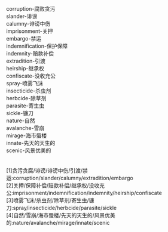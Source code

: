 corruption-腐败贪污<br>
slander-诽谤<br>
calumny-诽谤中伤<br>
imprisonment-关押<br>
embargo-禁运<br>
indemnification-保护保障<br>
indemnity-赔款补偿<br>
extradition-引渡<br>
heirship-继承权<br>
confiscate-没收充公<br>
spray-喷雾飞沫<br>
insecticide-杀虫剂<br>
herbcide-除草剂<br>
parasite-寄生虫<br>
sickle-镰刀<br>
nature-自然<br>
avalanche-雪崩<br>
mirage-海市蜃楼<br>
innate-先天的天生的<br>
scenic-风景优美的<br>
<br>
<br>
[1]贪污贪腐/诽谤/诽谤中伤/引渡/禁运:corruption/slander/calumny/extradition/embargo<br>
[2]关押/保障补偿/赔款补偿/继承权/没收充公:imprisonment/indemnification/indemnity/heirship/confiscate<br>
[3]喷雾飞沫/杀虫剂/除草剂/寄生虫/镰刀:spray/insecticide/herbcide/parasite/sickle<br>
[4]自然/雪崩/海市蜃楼/先天的天生的/风景优美的:nature/avalanche/mirage/innate/scenic<br>
<br>
<br>